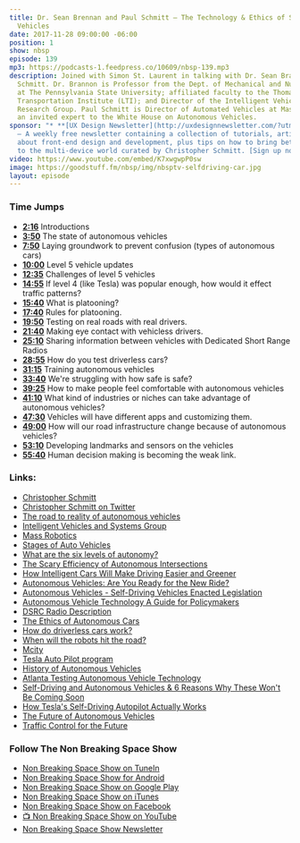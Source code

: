 ```yaml
---
title: Dr. Sean Brennan and Paul Schmitt — The Technology & Ethics of Self-Autonomous
  Vehicles
date: 2017-11-28 09:00:00 -06:00
position: 1
show: nbsp
episode: 139
mp3: https://podcasts-1.feedpress.co/10609/nbsp-139.mp3
description: Joined with Simon St. Laurent in talking with Dr. Sean Brannon and Paul
  Schmitt. Dr. Brannon is Professor from the Dept. of Mechanical and Nuclear Engineering
  at The Pennsylvania State University; affiliated faculty to the Thomas D. Larson
  Transportation Institute (LTI); and Director of the Intelligent Vehicles and Systems
  Research Group. Paul Schmitt is Director of Automated Vehicles at MassRobotics and
  an invited expert to the White House on Autonomous Vehicles.
sponsor: "* **[UX Design Newsletter](http://uxdesignnewsletter.com/?utm_source=nbsptv139&utm_medium=podcast&utm_campaign=uxdesignnewsletter)**
  — A weekly free newsletter containing a collection of tutorials, articles, and videos
  about front-end design and development, plus tips on how to bring better engagement
  to the multi-device world curated by Christopher Schmitt. [Sign up now!](http://uxdesignnewsletter.com/?utm_source=nbsptv139&utm_medium=podcast&utm_campaign=uxdesignnewsletter)"
video: https://www.youtube.com/embed/K7xwgwpP0sw
image: https://goodstuff.fm/nbsp/img/nbsptv-selfdriving-car.jpg
layout: episode
---
```


### Time Jumps

* **[2:16](https://goodstuff.fm/nbsp/139#t=2:16)** Introductions
* **[3:50](https://goodstuff.fm/nbsp/139#t=3:50)** The state of autonomous vehicles
* **[7:50](https://goodstuff.fm/nbsp/139#t=7:50)** Laying groundwork to prevent confusion (types of autonomous cars)
* **[10:00](https://goodstuff.fm/nbsp/139#t=10:00)** Level 5 vehicle updates
* **[12:35](https://goodstuff.fm/nbsp/139#t=12:35)** Challenges of level 5 vehicles
* **[14:55](https://goodstuff.fm/nbsp/139#t=14:55)** If level 4 (like Tesla) was popular enough, how would it effect traffic patterns?
* **[15:40](https://goodstuff.fm/nbsp/139#t=15:40)** What is platooning?
* **[17:40](https://goodstuff.fm/nbsp/139#t=17:40)** Rules for platooning.
* **[19:50](https://goodstuff.fm/nbsp/139#t=19:50)** Testing on real roads with real drivers.
* **[21:40](https://goodstuff.fm/nbsp/139#t=21:40)** Making eye contact with vehicless drivers.
* **[25:10](https://goodstuff.fm/nbsp/139#t=25:10)** Sharing information between vehicles with Dedicated Short Range Radios
* **[28:55](https://goodstuff.fm/nbsp/139#t=28:55)** How do you test driverless cars?
* **[31:15](https://goodstuff.fm/nbsp/139#t=31:15)** Training autonomous vehicles
* **[33:40](https://goodstuff.fm/nbsp/139#t=33:40)** We're struggling with how safe is safe?
* **[39:25](https://goodstuff.fm/nbsp/139#t=39:25)** How to make people feel comfortable with autonomous vehicles
* **[41:10](https://goodstuff.fm/nbsp/139#t=41:10)** What kind of industries or niches can take advantage of autonomous vehicles?
* **[47:30](https://goodstuff.fm/nbsp/139#t=47:30)** Vehicles will have different apps and customizing them.
* **[49:00](https://goodstuff.fm/nbsp/139#t=49:00)** How will our road infrastructure change because of autonomous vehicles?
* **[53:10](https://goodstuff.fm/nbsp/139#t=53:10)** Developing landmarks and sensors on the vehicles
* **[55:40](https://goodstuff.fm/nbsp/139#t=55:40)** Human decision making is becoming the weak link.

### Links:

* [Christopher Schmitt](http://Christopher.org)
* [Christopher Schmitt on Twitter](https://twitter.com/teleject)
* [The road to reality of autonomous vehicles](http://news.psu.edu/story/482497/2017/09/15/public-events/road-reality-autonomous-vehicles)
* [Intelligent Vehicles and Systems Group](http://mne.psu.edu/ToBoldlyGo/)
* [Mass Robotics](https://www.massrobotics.org)
* [Stages of Auto Vehicles](https://www.techrepublic.com/article/autonomous-driving-levels-0-to-5-understanding-the-differences/)
* [What are the six levels of autonomy?](https://newatlas.com/sae-autonomous-levels-definition-self-driving/49947/)
* [The Scary Efficiency of Autonomous Intersections](https://spectrum.ieee.org/cars-that-think/transportation/self-driving/the-scary-efficiency-of-autonomous-intersections)
* [How Intelligent Cars Will Make Driving Easier and Greener](https://www.popsci.com/cars/article/2011-07/smartening-car)
* [Autonomous Vehicles: Are You Ready for the New Ride?](https://www.technologyreview.com/s/609450/autonomous-vehicles-are-you-ready-for-the-new-ride/)
* [Autonomous Vehicles - Self-Driving Vehicles Enacted Legislation](http://www.ncsl.org/research/transportation/autonomous-vehicles-self-driving-vehicles-enacted-legislation.aspx)
* [Autonomous Vehicle Technology A Guide for Policymakers](https://www.rand.org/pubs/research_reports/RR443-2.html)
* [DSRC Radio Description](http://whatis.techtarget.com/definition/dedicated-short-range-communication-DSRC)
* [The Ethics of Autonomous Cars](https://www.theatlantic.com/technology/archive/2013/10/the-ethics-of-autonomous-cars/280360/)
* [How do driverless cars work?](http://www.telegraph.co.uk/cars/features/how-do-driverless-cars-work/)
* [When will the robots hit the road?](https://www.mckinsey.com/industries/automotive-and-assembly/our-insights/self-driving-car-technology-when-will-the-robots-hit-the-road)
* [Mcity](https://mcity.umich.edu/our-work/mcity-test-facility/)
* [Tesla Auto Pilot program](https://www.tesla.com/autopilot)
* [History of Autonomous Vehicles](https://www.wired.com/brandlab/2016/03/a-brief-history-of-autonomous-vehicle-technology/)
* [Atlanta Testing Autonomous Vehicle Technology](https://www.youtube.com/watch?v=6I8Ksxpcr4k&app=desktop)
* [Self-Driving and Autonomous Vehicles & 6 Reasons Why These Won't Be Coming Soon](https://www.youtube.com/watch?v=mr7ai_Cgg9U)
* [How Tesla's Self-Driving Autopilot Actually Works](https://www.youtube.com/watch?v=AiOxUcDgsa8)
* [The Future of Autonomous Vehicles](https://www.youtube.com/watch?v=DeUE4kHRpEk&app=desktop)
* [Traffic Control for the Future](https://www.youtube.com/watch?v=4pbAI40dK0A)


### Follow The Non Breaking Space Show

* [Non Breaking Space Show on TuneIn](http://tunein.com/radio/Non-Breaking-Space-Show-p885155/)
* [Non Breaking Space Show for Android](http://subscribeonandroid.com/feeds.goodstuff.fm/nbsp)
* [Non Breaking Space Show on Google Play](https://playmusic.app.goo.gl/?ibi=com.google.PlayMusic&isi=691797987&ius=googleplaymusic&link=https://play.google.com/music/m/Iw5ik6iwalo5vmda5rqyrotdney?t%3DNon_Breaking_Space_Show%26pcampaignid%3DMKT-na-all-co-pr-mu-pod-16)
* [Non Breaking Space Show on iTunes](https://itunes.apple.com/ca/podcast/non-breaking-space-show/id507162981?mt=2&ign-mpt=uo%3D4)
* [Non Breaking Space Show on Facebook](https://www.facebook.com/nbsptv)
* [📺 Non Breaking Space Show on YouTube](https://www.youtube.com/channel/UC--mqA75V3CM8hxId0l7e_g?sub_confirmation=1)
* [Non Breaking Space Show Newsletter](http://newsletter.nonbreakingspace.tv/)
